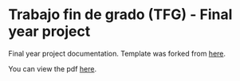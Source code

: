 # Trabajo fin de grado (TFG) - Final year project
Final year project documentation. Template was forked from <a href="https://github.com/jmrplens/TFG-TFM_EPS">here</a>. 

You can view the pdf <a href="http://rua.ua.es/dspace/handle/10045/109323">here</a>. 
